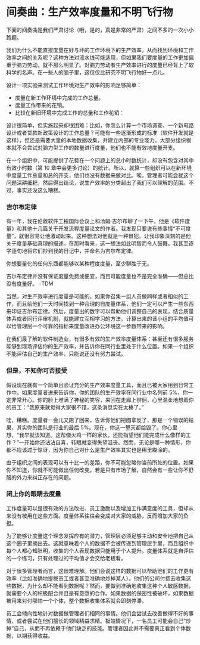 # 间奏曲：生产效率度量和不明飞行物

下面的间奏曲是我们严肃讨论（哦，是的，真是非常的严肃）之间不多的一次小小跑题。

我们为什么不能直接度量在好与坏的工作环境下的生产效率，从而找到环境和工作效率之间的关系呢？这种方法对流水线可能适用，但如果我们要度量的工作更加偏重于脑力劳动，就不那么明显了。对脑力劳动者生产效率进行的度量已经背上了软科学的名声。在一些人的脑子里，这仅仅比研究不明飞行物好一点儿。

设计一项实验来测试工作环境对生产效率的影响足够简单：

* 度量在新工作环境中完成的工作总量。
* 度量工作带来的花销。
* 比较在新旧环境中完成工作的总量和工作花销：

设计很简单，但实施起来却很困难：比如，你怎么计算一个市场调查、一个新电路设计或者贷款新政策设计的工作总量？可能有一些逐渐形成的标准（软件开发就是这样），但还是需要大量的本地数据收集，并建立内部的专业能力。大部分组织根本就不会尝试对脑力型工作的数量进行度量，他们也不能有效地度量开支。

在一个组织中，可能提供了花费在一个问题上的总小时数统计，却没有包含对其中有效小时数（第 10 章中会更多讨论）的统计。所以，就算一些组织可以在新环境中度量工作总量和总的开支，他们也没有数据来做对比。唉，管理者可能会就这个问题深耕细耙，然后得出结论，说生产效率的分类超出了我们可以理解的范围。不过，事实还没这么糟糕。

### 吉尔布定律



有一年，我在伦敦软件工程国际会议上和汤姆·吉尔布聊了一下午，他是《软件度量》和其他十几篇关于开发流程度量论文的作者。我发现只要说有些事情“不可度量”，就很容易让他激动起来。这种想法对他就是一种冒犯。让我印象深刻的是他关于度量基础真理的描述。在那时看来，这一想法如此明智而令人鼓舞。我甚至逐字逐句地将它们抄到我的日记中，并命名为吉尔布定律。

你想要量化的任何东西都能够以某种程度度量，至少聊胜于无。

吉尔布定律并没有保证度量免费或便宜，而且可能度量也不是完全准确——但总比没有度量好。 -TDM

当然，对生产效率进行度量是可能的。如果你召集一组人员做同样或者相似的工作，而且给他们一天时间找到一种合理的自度量体系，他们一定可以产生一些东西来印证吉尔布定律。然后，度量出的数字可以帮助他们调整自己的表现，结合质量体系或者同行评审机制，就能建立互相学习的方法。计算出来的该小组的平均值可以给管理层一个可靠的指标来度量改进办公环境这一参数带来的影响。

在我们最了解的软件制造业，有很多有效的生产效率度量体系：甚至还有很多服务能够到现场评估你的生产效率，并告诉你在同行业里处于什么位置。如果一个组织不能评估自己的生产效率，只能说还没有努力尝试。

### 但是，不知你可否接受



假设现在就有一个简单且验证充分的生产效率度量工具，而且已被大家用到日常工作中。如果度量者进来告诉你，你的团队的生产效率在同行业中名列前 5%，你一定非常开心。你的脸上堆满了神秘的笑容，来回在走廊上徘徊，心里温柔地想着你的员工：“我原来就觉得大家很不错，这条消息实在太棒了。”

哇，糟糕。度量者一会儿又跑了回来，告诉你他们把图拿反了，那是一个错误的结果，其实你的团队是行业的最后 5%。现在，你这一墼天都给毁了。你心里想，“我早就该知道。这帮像火鸡一样的家伙，还能指望他们能完成什么像样的工作？”一开始你还沾沾自喜，转眼就变得失望沮丧。然而，无论是哪一种情形，你都不应该过于惊讶，因为你自己对什么是生产效率其实也是稀里糊涂的。

由于组织之间的表现可以有十比一的差距，你不可能忽略你当前所处的位置。如果你不知道，你就不可能做出任何改变。若是只有市场了解，自然会有一些让你不舒服的外力来纠正存在的问题。

### 闭上你的眼睛去度量



工作度量可以是很有效的方法改进、员工激励以及增加工作满意度的工具，但却从来没有被用在这些方面。度量体系往往会变成对大家的威胁，反而增加大家的负担。

为了能够让度量这个理念发挥应有的潜力，管理层必须足够主动和安全地把自己从这个圈子里摘出去。这就意味着个人的数据不会被传递到管理层手里，而且组织中每个人都心知肚明，收集的个人表现数据只能用于个人提升。度量体系就是自评估的一个练习，只有处理过的平均值才会交给老板看。

对于很多管理者而言，这很难理解。他们会说这样的数据可以帮助他们的工作更有效率（比如准确地提拔员工或者甚至准确地炒掉某人）。他们的公司付费去收集这些数据，为什么却不能看到数据呢？然而，要做到准确地收集这种个人敏感数据，就需要个人的积极配合并且是有意愿的合作。如果数据的保密性被破坏，如果数据被用来对付哪怕一个个体，整个数据收集体系就会即刻停滞。

员工会倾向性地针对数据做管理者们相同的事情。他们会尝试去改善做得不好的事情，或者尝试在他们擅长的领域精益求精。极端情况下，一名员工可能会自己“炒掉”自己，从而不再依赖于他们缺乏的技能。管理者因此并不需要真正看到个体数据，以期获得收益。

